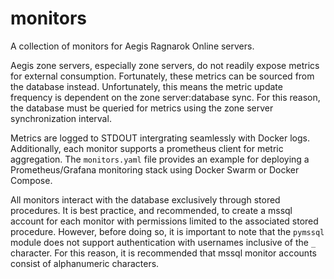 # monitors
A collection of monitors for Aegis Ragnarok Online servers.

Aegis zone servers, especially zone servers, do not readily expose metrics for external consumption.  Fortunately, these metrics can be sourced from the database instead.  Unfortunately, this means the metric update frequency is dependent on the zone server:database sync.  For this reason, the database must be queried for metrics using the zone server synchronization interval.  

Metrics are logged to STDOUT intergrating seamlessly with Docker logs.  Additionally, each monitor supports a prometheus client for metric aggregation.  The `monitors.yaml` file provides an example for deploying a Prometheus/Grafana monitoring stack using Docker Swarm or Docker Compose.

All monitors interact with the database exclusively through stored procedures.  It is best practice, and recommended, to create a mssql account for each monitor with permissions limited to the associated stored procedure.  However, before doing so, it is important to note that the `pymssql` module does not support authentication with usernames inclusive of the `_` character.  For this reason, it is recommended that mssql monitor accounts consist of alphanumeric characters.
